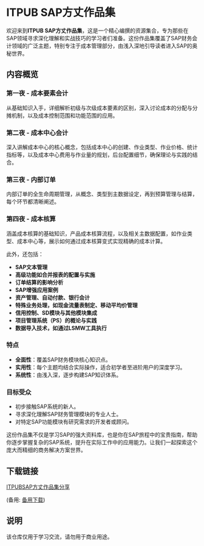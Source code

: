 # ITPUB SAP方丈作品集

欢迎来到**ITPUB SAP方丈作品集**，这是一个精心编撰的资源集合，专为那些在SAP领域寻求深化理解和实战技巧的学习者们准备。这份作品集覆盖了SAP财务会计领域的广泛主题，特别专注于成本管理部分，由浅入深地引导读者进入SAP的奥秘世界。

## 内容概览

### 第一夜 - 成本要素会计
从基础知识入手，详细解析初级与次级成本要素的区别，深入讨论成本的分配与分摊机制，以及成本控制范围和功能范围的应用。

### 第二夜 - 成本中心会计
深入讲解成本中心的核心概念，包括成本中心的创建、作业类型、作业价格、统计指标等，以及成本中心费用与作业量的规划，后台配置细节，确保理论与实践的结合。

### 第三夜 - 内部订单
内部订单的全生命周期管理，从概念、类型到主数据设定，再到预算管理与结算，每个环节都清晰阐述。

### 第四夜 - 成本核算
涵盖成本核算的基础知识，产品成本核算流程，以及相关主数据配置，如作业类型、成本中心等，展示如何通过成本核算变式实现精确的成本计算。

此外，还包括：
- **SAP文本管理**
- **高级功能如合并报表的配置与实施**
- **订单结算的影响分析**
- **SAP增强应用案例**
- **资产管理、自动付款、银行会计**
- **特殊业务处理，如现金流量表制定、移动平均价管理**
- **信用控制、SD模块与其他模块集成**
- **项目管理系统（PS）的概论与实践**
- **数据导入技术，如通过LSMW工具执行**

### 特点
- **全面性**：覆盖SAP财务模块核心知识点。
- **实用性**：每个主题均结合实际操作，适合初学者至进阶用户的深度学习。
- **系统性**：由浅入深，逐步构建SAP知识体系。

### 目标受众
- 初步接触SAP系统的新人。
- 寻求深化理解SAP财务管理模块的专业人士。
- 对特定SAP功能模块有研究需求的开发者或顾问。

这份作品集不仅是学习SAP的强大资料库，也是你在SAP旅程中的宝贵指南，帮助你逐步掌握复杂的SAP系统，提升在实际工作中的应用能力。让我们一起探索这个庞大而精细的商务解决方案世界。

## 下载链接
[ITPUBSAP方丈作品集分享](https://pan.quark.cn/s/f3a2313db312) 

(备用: [备用下载](https://pan.baidu.com/s/1IKVe8QSgb-luSiY7AwgfPw?pwd=1234))

## 说明

该仓库仅用于学习交流，请勿用于商业用途。
